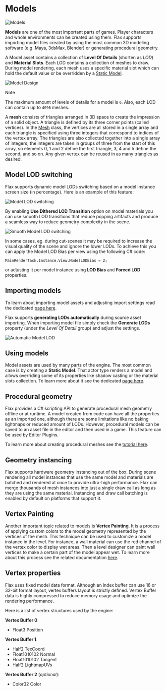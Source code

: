 # Models

![Models](media/title.png)

**Models** are one of the most important parts of games. Player characters and whole environments can be created using them. Flax supports importing model files created by using the most common 3D modeling software (e.g. Maya, 3dsMax, Blender) or generating procedural geometry.

A Model asset contains a collection of **Level Of Details** (shorten as *LOD*) and **Material Slots**. Each LOD contains a collection of meshes to draw. During model rendering, each mesh uses a specific material slot which can hold the default value or be overridden by a [Static Model](static-model.md).

![Model Design](media/ModelDesign.png)

> [!Note]
> The maximum amount of levels of details for a model is `6`. Also, each LOD can contain up to `4096` meshes.

A **mesh** consists of triangles arranged in 3D space to create the impression of a solid object. A triangle is defined by its three corner points (called vertices). In the [Mesh](http://docs.flaxengine.com/api/FlaxEngine.Mesh.html) class, the vertices are all stored in a single array and each triangle is specified using three integers that correspond to indices of the vertex array. The triangles are also collected together into a single array of integers; the integers are taken in groups of three from the start of this array, so elements 0, 1 and 2 define the first triangle, 3, 4 and 5 define the second, and so on. Any given vertex can be reused in as many triangles as desired.

## Model LOD switching

Flax supports dynamic model LODs switching based on a model instance screen size (in percentage). Here is an example of this feature:

![Model LOD switching](media/model_lods_switching.gif)

By enabling **Use Dithered LOD Transition** option on model materials you can use smooth LOD transitions that reduce popping artifacts and produce a seamless way to reduce geometry complexity in the scene.

![Smooth Model LOD switching](media/lod_transition.gif)

In some cases, eg. during cut-scenes it may be required to increase the visual quality of the scene and ignore the lower LODs. To achieve this you can apply the Model LOD Bias per view using the following C# code:

``
MainRenderTask.Instance.View.ModelLODBias = 2;
``

or adjusting it per model instance using **LOD Bias** and **Forced LOD** properties.

## Importing models

To learn about importing model assets and adjusting import settings read the dedicated [page here](import.md).

Flax supports **generating LODs automatically** during source asset importing. When importing model file simply check the **Generate LODs** property (under the *Level Of Detail* group) and adjust the settings.

![Automatic Model LOD](media/automatic-model-lod.gif)

## Using models

Model assets are used by many parts of the engine. The most common case is by creating a **Static Model**. That actor type renders a model and allows overriding some of its properties like shadow casting or the material slots collection. To learn more about it see the dedicated [page here](static-model.md).

## Procedural geometry

Flax provides a C# scripting API to generate procedural mesh geometry offline or at runtime.
A model created from code can have all the properties as an imported one, although there are some limitations like no baking lightmaps or reduced amount of LODs. However, procedural models can be saved to an asset file in the editor and then used in a game. This feature can be used by Editor Plugins.

To learn more about creating procedural meshes see the [tutorial here](generate-model.md).

## Geometry instancing

Flax supports hardware geometry instancing out of the box. During scene rendering all model instances that use the same model and materials are batched and rendered at once to provide ultra-high performance. Flax can merge thousands of mesh instances into just a single draw call as long as they are using the same material. Instancing and draw call batching is enabled by default on platforms that support it.

## Vertex Painting

Another important topic related to models is **Vertex Painting**. It is a process of applying custom colors to the model geometry represented by the vertices of the mesh. This technique can be used to customize a model instance in the level. For instance, a wall material can use the red channel of the vertex color to display wet areas. Then a level designer can paint wall vertices to make a certain part of the model appear wet. To learn more about this process see the related documentation [here](vertex-painting.md).

## Vertex properties

Flax uses fixed model data format. Although an index buffer can use 16 or 32-bit format layout, vertex buffers layout is strictly defined. Vertex Buffer data is highly compressed to reduce memory usage and optimize the rendering performance.

Here is a list of vertex structures used by the engine:

**Vertex Buffer 0**:
* Float3 Position

**Vertex Buffer 1**:
* Half2 TexCoord
* Float1010102 Normal
* Float1010102 Tangent
* Half2 LightmapUVs

**Vertex Buffer 2** (*optional*):
* Color32 Color




